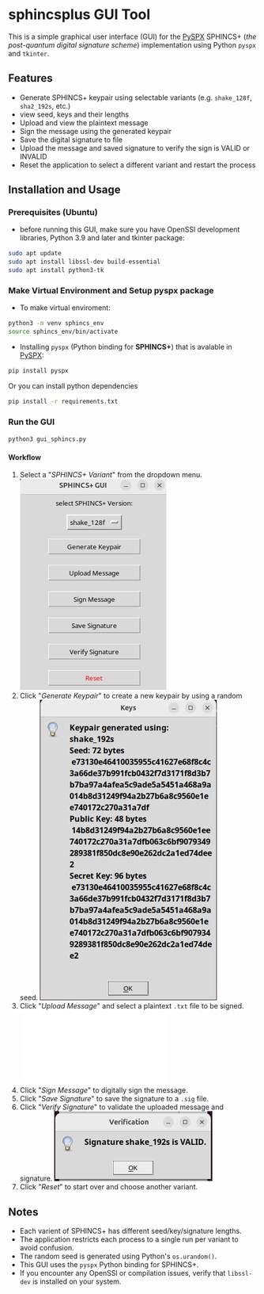 # sphincsplus GUI Tool
This is a simple graphical user interface (GUI) for the [PySPX](https://github.com/sphincs/pyspx) SPHINCS+ (*the post-quantum digital signature scheme*) implementation using Python `pyspx` and `tkinter`.

## Features
* Generate SPHINCS+ keypair using selectable variants (e.g. `shake_128f`, `sha2_192s`, etc.)
* view seed, keys and their lengths
* Upload and view the plaintext message
* Sign the message using the generated keypair
* Save the digital signature to file
* Upload the message and saved signature to verify the sign is VALID or INVALID
* Reset the application to select a different variant and restart the process

## Installation and Usage
### Prerequisites (Ubuntu)
* before running  this GUI, make sure you have  OpenSSl  development libraries, Python 3.9 and later and tkinter package:

```bash
sudo apt update
sudo apt install libssl-dev build-essential
sudo apt install python3-tk
```
### Make Virtual Environment and Setup pyspx package
* To make virtual enviroment:
```bash
python3 -m venv sphincs_env
source sphincs_env/bin/activate
```
* Installing `pyspx` (Python binding for **SPHINCS+**) that is avalable in
[PySPX](https://pypi.org/project/PySPX/):
```Bash
pip install pyspx
```
Or you can install python dependencies
```bash
pip install -r requirements.txt
```
### Run the GUI
```bash
python3 gui_sphincs.py
```
#### Workflow
1. Select a "*SPHINCS+ Variant*" from the dropdown menu.
![Main GUI](/assets/screenshot_main.png)
2. Click "*Generate Keypair*" to create a new keypair by using a random seed.
![Key Generated](/assets/keygen_window.png)
3. Click "*Upload Message*" and select a plaintext `.txt` file to be signed.
![Sample of Message](/assets/sample_message.txt)
4. Click "*Sign Message*" to digitally sign the message.
5. Click "*Save Signature*" to save the signature to a `.sig` file. 
6. Click "*Verify Signature*" to validate the uploaded message and signature.
![Verification Window](/assets/verification_window.png)
7. Click "*Reset*" to start over and choose another variant.

## Notes
* Each varient of SPHINCS+ has different seed/key/signature lengths.
* The application restricts each process to a single run per variant to avoid confusion.
* The random seed is generated using Python's `os.urandom()`.
* This GUI uses the `pyspx` Python binding for SPHINCS+.
* If you encounter any OpenSSl or compilation issues, verify that `libssl-dev` is installed on your system.
 
 

